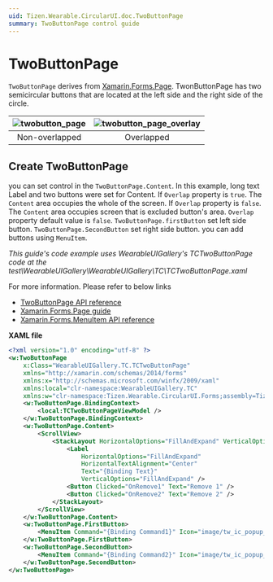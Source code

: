```yaml
---
uid: Tizen.Wearable.CircularUI.doc.TwoButtonPage
summary: TwoButtonPage control guide
---
```


# TwoButtonPage
`TwoButtonPage` derives from [Xamarin.Forms.Page](https://developer.xamarin.com/api/type/Xamarin.Forms.Page/). TwonButtonPage has two semicircular buttons that are located at the left side and the right side of the circle.

|![twobutton_page](data/twobutton_page.png)|![twobutton_page_overlay](data/twobutton_page_overlap.png)
|:------------:|:--------:|
|Non-overlapped|Overlapped|

## Create TwoButtonPage
you can set control in the `TwoButtonPage.Content`. In this example, long text Label and two buttons were set for Content.
If `Overlap` property is `true`. The `Content` area occupies the whole of the screen. If `Overlap` property is `false`. The `Content` area occupies screen that is excluded button's area. `Overlap` property default value is `false`.
`TwoButtonPage.firstButton` set left side button. `TwoButtonPage.SecondButton` set right side button. you can add buttons using `MenuItem`.

_This guide's code example uses WearableUIGallery's TCTwoButtonPage code at the test\WearableUIGallery\WearableUIGallery\TC\TCTwoButtonPage.xaml_

For more information. Please refer to below links
- [TwoButtonPage  API reference](https://samsung.github.io/Tizen.CircularUI/api/Tizen.Wearable.CircularUI.Forms.TwoButtonPage.html)
- [Xamarin.Forms.Page guide](https://docs.microsoft.com/en-us/xamarin/xamarin-forms/user-interface/controls/pages)
- [Xamarin.Forms.MenuItem API reference](https://developer.xamarin.com/api/type/Xamarin.Forms.MenuItem/)

**XAML file**
```xml
<?xml version="1.0" encoding="utf-8" ?>
<w:TwoButtonPage
    x:Class="WearableUIGallery.TC.TCTwoButtonPage"
    xmlns="http://xamarin.com/schemas/2014/forms"
    xmlns:x="http://schemas.microsoft.com/winfx/2009/xaml"
    xmlns:local="clr-namespace:WearableUIGallery.TC"
    xmlns:w="clr-namespace:Tizen.Wearable.CircularUI.Forms;assembly=Tizen.Wearable.CircularUI.Forms">
    <w:TwoButtonPage.BindingContext>
        <local:TCTwoButtonPageViewModel />
    </w:TwoButtonPage.BindingContext>
    <w:TwoButtonPage.Content>
        <ScrollView>
            <StackLayout HorizontalOptions="FillAndExpand" VerticalOptions="FillAndExpand">
                <Label
                    HorizontalOptions="FillAndExpand"
                    HorizontalTextAlignment="Center"
                    Text="{Binding Text}"
                    VerticalOptions="FillAndExpand" />
                <Button Clicked="OnRemove1" Text="Remove 1" />
                <Button Clicked="OnRemove2" Text="Remove 2" />
            </StackLayout>
        </ScrollView>
    </w:TwoButtonPage.Content>
    <w:TwoButtonPage.FirstButton>
        <MenuItem Command="{Binding Command1}" Icon="image/tw_ic_popup_btn_check.png" />
    </w:TwoButtonPage.FirstButton>
    <w:TwoButtonPage.SecondButton>
        <MenuItem Command="{Binding Command2}" Icon="image/tw_ic_popup_btn_delete.png" />
    </w:TwoButtonPage.SecondButton>
</w:TwoButtonPage>
```


